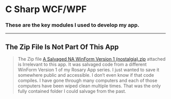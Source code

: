 # C Sharp WCF/WPF

### These are the key modules I used to develop my app.

---

## The Zip File Is Not Part Of This App

> The Zip file [A Salvaged NA WinForm Version 1 (nostalgia).zip](https://github.com/mezcel/rosary/blob/master/C%20Sharp/A%20Salvaged%20%20NA%20WinForm%20Version%201%20(nostalgia).zip) attached is Irrelevant to this app. It was salvaged code from a different WinForm Version 1 of my Rosary App series.
> I just wanted to save it somewhere public and accessible. I don’t even know if that code compiles.
> I have gone through many computers and each of those computers have been wiped clean multiple times. 
> That was the only fully contained folder I could salvage from the past.
